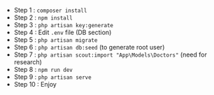 - Step 1 : <code>composer install</code>
- Step 2 : <code>npm install</code>
- Step 3 : <code>php artisan key:generate</code>
- Step 4 : Edit <code>.env</code> file (DB section)
- Step 5 : <code>php artisan migrate</code>
- Step 6 : <code>php artisan db:seed</code> (to generate root user)
- Step 7 : <code>php artisan scout:import "App\Models\Doctors"</code> (need for research)
- Step 8 : <code>npm run dev</code>
- Step 9 : <code>php artisan serve</code>
- Step 10 : Enjoy
